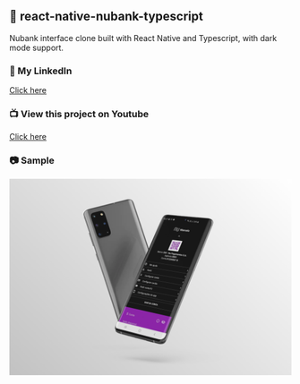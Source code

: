 ## :camel: react-native-nubank-typescript
Nubank interface clone built with React Native and Typescript, with dark mode support.

### :rabbit2: My LinkedIn
<a href="https://www.linkedin.com/in/marcelo-dornelas-b4303514a/">Click here</a>

### :tv: View this project on Youtube
<a href="https://www.youtube.com/watch?v=M1wmdxh75fg">Click here</a>

### :camera: Sample
![image](docs/sample.png)